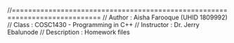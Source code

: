 //============================================================================
// Author      : Aisha Farooque (UHID 1809992)
// Class       : COSC1430 - Programming in C++
// Instructor  : Dr. Jerry Ebalunode
// Description : Homework files
